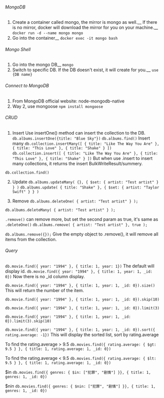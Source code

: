 ###### MongoDB
1. Create a container called mongo, the mirror is mongo as well.__
If there is no mirror, docker will download the mirror for you on your machine.__
`docker run -d --name mongo mongo`
2. Go into the container__
`docker exec -it mongo bash`


###### Mongo Shell
1. Go into the mongo DB__
`mongo`
2. Switch to specific DB. If the DB doesn't exist, it will create for you.__
`use {DB name}`

###### Connect to MongoDB
1. From MongoDB official website:
node-mongodb-native
2. Way 2, use mongoose
`npm install mongoose`

###### CRUD
1. Insert
Use insertOne() method can insert the collection to the DB.
`db.albums.insertOne({title: "Blue Sky"})`
`db.albums.find()`
Insert many
`db.collection.insertMany([
  { title: "Like The Way You Are" },
  { title: "This Love" },
  { title: "Shake" }
  ])`
`db.collection.insert([
  { title: "Like The Way You Are" },
  { title: "This Love" },
  { title: "Shake" }
])`
But when use .insert to insert many collections, it returns the insert BulkWriteResult/summery.

`db.collection.find()`

2. Update
`db.albums.updateMany(
  {},
  {
    $set: { artist: "Test artist" }
  }
)`
`db.albums.update(
  { title: "Shake" },
  {
    $set: { artist: "Taylor Swift" }
  }
)`

3. Remove
`db.albums.deleteOne(
  { artist: "Test artist" }
);`

`db.albums.deleteMany(
  { artist: "Test artist" }
);`

`.remove()` can remove more, but set the second param as true, it's same as `.deleteOne()`
`db.albums.remove(
  { artist: "Test artist" }, true
);`

`db.albums.remove({});`
Give the empty object to .remove(), it will remove all items from the collection.

###### Query
`db.movie.find({ year: "1994" }, { title: 1, year: 1})`
The default will display id.
`db.movie.find({ year: "1994" }, { title: 1, year: 1, _id: 0})`
Now there is no _id column display.

`db.movie.find({ year: "1994" }, { title: 1, year: 1, _id: 0}).size()`
This will return the number of the item.

`db.movie.find({ year: "1994" }, { title: 1, year: 1, _id: 0}).skip(10)`

`db.movie.find({ year: "1994" }, { title: 1, year: 1, _id: 0}).limit(3)`

`db.movie.find({ year: "1994" }, { title: 1, year: 1, _id: 0}).limit(3).skip(10)`

`db.movie.find({ year: "1994" }, { title: 1, year: 1, _id: 0}).sort({ rating.average: -1})`
This will display the sorted list, sort by rating.average

To find the rating.average > 9.5
`db.movies.find({ rating.average: { $gt: 9.5 } }, { title: 1, rating.average: 1, _id: 0})`

To find the rating.average < 9.5
`db.movies.find({ rating.average: { $lt: 9.5 } }, { title: 1, rating.average: 1, _id: 0})`

$in
`db.movies.find({ genres: { $in: ["犯罪", "剧情"] }}, { title: 1, genres: 1, _id: 0})`

$nin
`db.movies.find({ genres: { $nin: ["犯罪", "剧情"] }}, { title: 1, genres: 1, _id: 0})`
